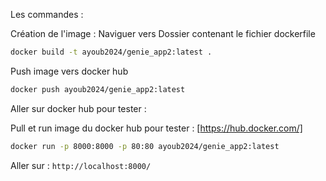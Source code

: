 Les commandes : 

Création de l'image : 
Naviguer vers Dossier contenant le fichier dockerfile 

```bash
docker build -t ayoub2024/genie_app2:latest .
```
Push image vers docker hub 

```bash
docker push ayoub2024/genie_app2:latest
```
Aller sur docker hub pour tester : 

Pull et run image du docker hub pour tester : [https://hub.docker.com/]

```bash
docker run -p 8000:8000 -p 80:80 ayoub2024/genie_app2:latest
```

Aller sur : `http://localhost:8000/`